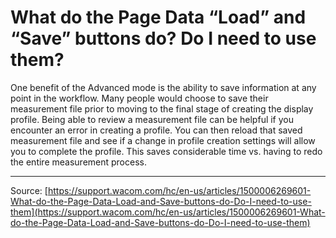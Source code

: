 # What do the Page Data “Load” and “Save” buttons do? Do I need to use them?

One benefit of the Advanced mode is the ability to save information at any point in the workflow. Many people would choose to save their measurement file prior to moving to the final stage of creating the display profile. Being able to review a measurement file can be helpful if you encounter an error in creating a profile. You can then reload that saved measurement file and see if a change in profile creation settings will allow you to complete the profile. This saves considerable time vs. having to redo the entire measurement process.

---
Source: [https://support.wacom.com/hc/en-us/articles/1500006269601-What-do-the-Page-Data-Load-and-Save-buttons-do-Do-I-need-to-use-them](https://support.wacom.com/hc/en-us/articles/1500006269601-What-do-the-Page-Data-Load-and-Save-buttons-do-Do-I-need-to-use-them)
